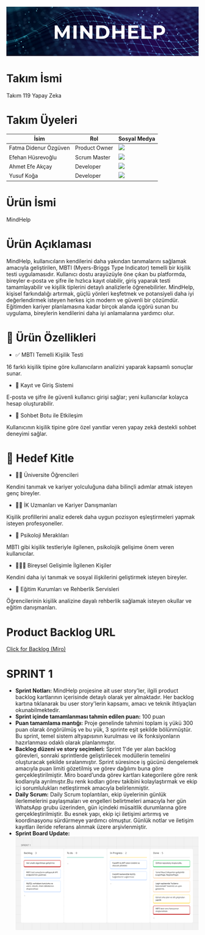 ![Ürün Görseli](images/product_name.png)

# Takım İsmi

Takım 119 Yapay Zeka

# Takım Üyeleri

| İsim                   | Rol             | Sosyal Medya |
|------------------------|------------------|----------|
| Fatma Didenur Özgüven | Product Owner    | <a href="https://www.linkedin.com/in/fatma-didenur-%C3%B6zg%C3%BCven/"><img src="https://cdn-icons-png.flaticon.com/512/174/174857.png" width="20"/></a> |
| Efehan Hüsrevoğlu      | Scrum Master     | <a href="https://www.linkedin.com/in/efehan-husrevoglu-b78306245/"><img src="https://cdn-icons-png.flaticon.com/512/174/174857.png" width="20"/></a> |
| Ahmet Efe Akçay        | Developer        | <a href="https://www.linkedin.com/in/ahmet-efe-akcay4/"><img src="https://cdn-icons-png.flaticon.com/512/174/174857.png" width="20"/></a> |
| Yusuf Koğa             | Developer        | <a href="https://www.linkedin.com/in/yusuf-ko%C4%9Fa-3b1536249/"><img src="https://cdn-icons-png.flaticon.com/512/174/174857.png" width="20"/></a> |



# Ürün İsmi

MindHelp

# Ürün Açıklaması

MindHelp, kullanıcıların kendilerini daha yakından tanımalarını sağlamak amacıyla geliştirilen, MBTI (Myers-Briggs Type Indicator) temelli bir kişilik testi uygulamasıdır. Kullanıcı dostu arayüzüyle öne çıkan bu platformda, bireyler e-posta ve şifre ile hızlıca kayıt olabilir, giriş yaparak testi tamamlayabilir ve kişilik tiplerini detaylı analizlerle öğrenebilirler. MindHelp, kişisel farkındalığı artırmak, güçlü yönleri keşfetmek ve potansiyeli daha iyi değerlendirmek isteyen herkes için modern ve güvenli bir çözümdür. Eğitimden kariyer planlamasına kadar birçok alanda içgörü sunan bu uygulama, bireylerin kendilerini daha iyi anlamalarına yardımcı olur.

# 🚀 Ürün Özellikleri

* ✅ MBTI Temelli Kişilik Testi
  
16 farklı kişilik tipine göre kullanıcıların analizini yaparak kapsamlı sonuçlar sunar.

* 🔐 Kayıt ve Giriş Sistemi
  
E-posta ve şifre ile güvenli kullanıcı girişi sağlar; yeni kullanıcılar kolayca hesap oluşturabilir.

* 💬 Sohbet Botu ile Etkileşim

Kullanıcının kişilik tipine göre özel yanıtlar veren yapay zekâ destekli sohbet deneyimi sağlar.

# 🎯 Hedef Kitle

* 👩‍🎓 Üniversite Öğrencileri

Kendini tanımak ve kariyer yolculuğuna daha bilinçli adımlar atmak isteyen genç bireyler.

* 🧑‍💼 İK Uzmanları ve Kariyer Danışmanları

Kişilik profillerini analiz ederek daha uygun pozisyon eşleştirmeleri yapmak isteyen profesyoneller.

* 🧠 Psikoloji Meraklıları

MBTI gibi kişilik testleriyle ilgilenen, psikolojik gelişime önem veren kullanıcılar.

* 🧑‍🤝‍🧑 Bireysel Gelişimle İlgilenen Kişiler

Kendini daha iyi tanımak ve sosyal ilişkilerini geliştirmek isteyen bireyler.

* 🏫 Eğitim Kurumları ve Rehberlik Servisleri

Öğrencilerinin kişilik analizine dayalı rehberlik sağlamak isteyen okullar ve eğitim danışmanları.

# Product Backlog URL

[Click for Backlog (Miro)](https://miro.com/app/board/uXjVIheT0gE/)



# SPRINT 1

* **Sprint Notları:** MindHelp projesine ait user story'ler, ilgili product backlog kartlarının içerisinde detaylı olarak yer almaktadır. Her backlog kartına tıklanarak bu user story'lerin kapsamı, amacı ve teknik ihtiyaçları okunabilmektedir.
* **Sprint içinde tamamlanması tahmin edilen puan:** 100 puan
* **Puan tamamlama mantığı:** Proje genelinde tahmini toplam iş yükü 300 puan olarak öngörülmüş ve bu yük, 3 sprinte eşit şekilde bölünmüştür. Bu sprint, temel sistem altyapısının kurulması ve ilk fonksiyonların hazırlanması odaklı olarak planlanmıştır.
*  **Backlog düzeni ve story seçimleri:** Sprint 1'de yer alan backlog görevleri, sonraki sprintlerde geliştirilecek modüllerin temelini oluşturacak şekilde sıralanmıştır. Sprint süresince iş gücünü dengelemek amacıyla puan limiti gözetilmiş ve görev dağılımı buna göre gerçekleştirilmiştir.
Miro board’unda görev kartları kategorilere göre renk kodlarıyla ayrılmıştır.Bu renk kodları görev takibini kolaylaştırmak ve ekip içi sorumlulukları netleştirmek amacıyla belirlenmiştir.
* **Daily Scrum:** Daily Scrum toplantıları, ekip üyelerinin günlük ilerlemelerini paylaşmaları ve engelleri belirtmeleri amacıyla her gün WhatsApp grubu üzerinden, gün içindeki müsaitlik durumlarına göre gerçekleştirilmiştir.
Bu esnek yapı, ekip içi iletişimi artırmış ve koordinasyonu sürdürmeye yardımcı olmuştur.
Günlük notlar ve iletişim kayıtları ileride referans alınmak üzere arşivlenmiştir.
* **Sprint Board Update:**
  ![Sprint Board - Sprint 1](./images/backlog1.png)

  
